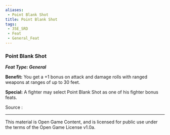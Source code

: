 ```yaml
---
aliases:
 - Point Blank Shot
title: Point Blank Shot
tags: 
 - 35E_SRD
 - Feat
 - General_Feat
---
```

### Point Blank Shot 
***Feat Type: General***

**Benefit:** You get a +1 bonus on attack and damage rolls with ranged
weapons at ranges of up to 30 feet.

**Special:** A fighter may select Point Blank Shot as one of his fighter
bonus feats.


Source :



---



This material is Open Game Content, and is licensed for public use under the terms of the Open Game License v1.0a.


